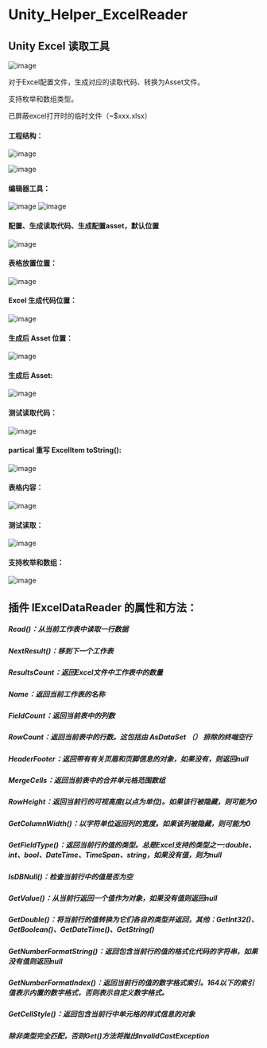 # Unity_Helper_ExcelReader

## Unity Excel 读取工具

![image](https://github.com/user-attachments/assets/f5163bc3-bd0a-4df1-8fd6-703bb4f77018)


对于Excel配置文件，生成对应的读取代码、转换为Asset文件。

支持枚举和数组类型。

已屏蔽excel打开时的临时文件（~$xxx.xlsx）


#### 工程结构：
![image](https://github.com/user-attachments/assets/c34ac7d2-966f-4578-8309-94f55247d9f1)

![image](https://github.com/user-attachments/assets/b0e50fbd-7117-4350-8682-5de0b217c367)


#### 编辑器工具：
![image](https://github.com/user-attachments/assets/74845cf6-807e-4351-a5a6-91a01bafef40)
![image](https://github.com/user-attachments/assets/6c62ac1b-a963-4b14-85ed-7e05ed7b124f)




#### 配置、生成读取代码、生成配置asset，默认位置
![image](https://github.com/user-attachments/assets/a44968ae-c23d-4f60-bdaa-ee3f7a608554)


#### 表格放置位置：
![image](https://github.com/user-attachments/assets/51244cc3-473e-408d-9b8f-61831f9f5086)



#### Excel 生成代码位置：
![image](https://github.com/user-attachments/assets/034a1213-cbe6-45e0-bdbb-1f16a30adcd5)



#### 生成后 Asset 位置：
![image](https://github.com/user-attachments/assets/3e7792f9-cfe3-4ba8-bb2d-22feeef45779)


#### 生成后 Asset:
![image](https://github.com/user-attachments/assets/ff519f1b-719c-4077-b23e-8c4cf450bdd7)




#### 测试读取代码：
![image](https://github.com/user-attachments/assets/55a43bc5-ed69-42fa-869f-65eacfaf0349)




#### partical 重写 ExcelItem toString():
![image](https://github.com/user-attachments/assets/487cabf5-adf4-4359-b0ef-70863cf6e524)



 
#### 表格内容：
 ![image](https://github.com/user-attachments/assets/21ece7b2-9847-4188-a2af-1f66be12e3ff)



#### 测试读取：
![image](https://github.com/user-attachments/assets/2ae22417-8682-4897-9aa4-623c21760805)



#### 支持枚举和数组：
![image](https://github.com/user-attachments/assets/9e5f0706-16e2-4174-b8b9-5c72817aafcc)




## 插件 IExcelDataReader 的属性和方法：

##### Read()：从当前工作表中读取一行数据
##### NextResult()：移到下一个工作表
##### ResultsCount：返回Excel文件中工作表中的数量
##### Name：返回当前工作表的名称
##### FieldCount：返回当前表中的列数
##### RowCount：返回当前表中的行数。这包括由 AsDataSet （） 排除的终端空行
##### HeaderFooter：返回带有有关页眉和页脚信息的对象，如果没有，则返回null
##### MergeCells：返回当前表中的合并单元格范围数组
##### RowHeight：返回当前行的可视高度(以点为单位)。如果该行被隐藏，则可能为0
##### GetColumnWidth()：以字符单位返回列的宽度。如果该列被隐藏，则可能为0
##### GetFieldType()：返回当前行的值的类型。总是Excel支持的类型之一:double、int、bool、DateTime、TimeSpan、string，如果没有值，则为null
##### IsDBNull()：检查当前行中的值是否为空
##### GetValue()：从当前行返回一个值作为对象，如果没有值则返回null
##### GetDouble()：将当前行的值转换为它们各自的类型并返回，其他：GetInt32()、GetBoolean()、GetDateTime()、GetString()
##### GetNumberFormatString()：返回包含当前行的值的格式化代码的字符串，如果没有值则返回null
##### GetNumberFormatIndex()：返回当前行的值的数字格式索引。164以下的索引值表示内置的数字格式，否则表示自定义数字格式。
##### GetCellStyle()：返回包含当前行中单元格的样式信息的对象
#####       除非类型完全匹配，否则Get()方法将抛出InvalidCastException
